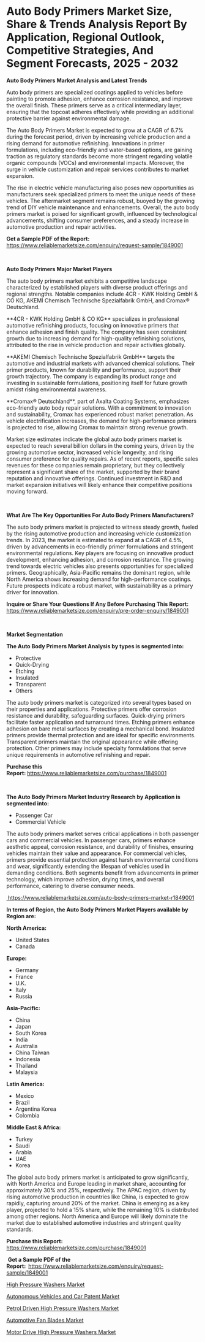 <p><h1>Auto Body Primers Market Size, Share & Trends Analysis Report By Application, Regional Outlook, Competitive Strategies, And Segment Forecasts, 2025 - 2032</h1></p><p><strong>Auto Body Primers Market Analysis and Latest Trends</strong></p>
<p><p>Auto body primers are specialized coatings applied to vehicles before painting to promote adhesion, enhance corrosion resistance, and improve the overall finish. These primers serve as a critical intermediary layer, ensuring that the topcoat adheres effectively while providing an additional protective barrier against environmental damage.</p><p>The Auto Body Primers Market is expected to grow at a CAGR of 6.7% during the forecast period, driven by increasing vehicle production and a rising demand for automotive refinishing. Innovations in primer formulations, including eco-friendly and water-based options, are gaining traction as regulatory standards become more stringent regarding volatile organic compounds (VOCs) and environmental impacts. Moreover, the surge in vehicle customization and repair services contributes to market expansion. </p><p>The rise in electric vehicle manufacturing also poses new opportunities as manufacturers seek specialized primers to meet the unique needs of these vehicles. The aftermarket segment remains robust, buoyed by the growing trend of DIY vehicle maintenance and enhancements. Overall, the auto body primers market is poised for significant growth, influenced by technological advancements, shifting consumer preferences, and a steady increase in automotive production and repair activities.</p></p>
<p><strong>Get a Sample PDF of the Report:&nbsp;</strong> <a href="https://www.reliablemarketsize.com/enquiry/request-sample/1849001?utm_campaign=2200&utm_medium=2&utm_source=Github&utm_content=ia&utm_term=30012025&utm_id=auto-body-primers">https://www.reliablemarketsize.com/enquiry/request-sample/1849001</a></p>
<p>&nbsp;</p>
<p><strong>Auto Body Primers Major Market Players</strong></p>
<p><p>The auto body primers market exhibits a competitive landscape characterized by established players with diverse product offerings and regional strengths. Notable companies include 4CR - KWK Holding GmbH & CO KG, AKEMI Chemisch Technische Spezialfabrik GmbH, and Cromax® Deutschland.</p><p>**4CR - KWK Holding GmbH & CO KG** specializes in professional automotive refinishing products, focusing on innovative primers that enhance adhesion and finish quality. The company has seen consistent growth due to increasing demand for high-quality refinishing solutions, attributed to the rise in vehicle production and repair activities globally. </p><p>**AKEMI Chemisch Technische Spezialfabrik GmbH** targets the automotive and industrial markets with advanced chemical solutions. Their primer products, known for durability and performance, support their growth trajectory. The company is expanding its product range and investing in sustainable formulations, positioning itself for future growth amidst rising environmental awareness.</p><p>**Cromax® Deutschland**, part of Axalta Coating Systems, emphasizes eco-friendly auto body repair solutions. With a commitment to innovation and sustainability, Cromax has experienced robust market penetration. As vehicle electrification increases, the demand for high-performance primers is projected to rise, allowing Cromax to maintain strong revenue growth.</p><p>Market size estimates indicate the global auto body primers market is expected to reach several billion dollars in the coming years, driven by the growing automotive sector, increased vehicle longevity, and rising consumer preference for quality repairs. As of recent reports, specific sales revenues for these companies remain proprietary, but they collectively represent a significant share of the market, supported by their brand reputation and innovative offerings. Continued investment in R&D and market expansion initiatives will likely enhance their competitive positions moving forward.</p></p>
<p>&nbsp;</p>
<p><strong>What Are The Key Opportunities For Auto Body Primers Manufacturers?</strong></p>
<p><p>The auto body primers market is projected to witness steady growth, fueled by the rising automotive production and increasing vehicle customization trends. In 2023, the market is estimated to expand at a CAGR of 4.5%, driven by advancements in eco-friendly primer formulations and stringent environmental regulations. Key players are focusing on innovative product development, enhancing adhesion, and corrosion resistance. The growing trend towards electric vehicles also presents opportunities for specialized primers. Geographically, Asia-Pacific remains the dominant region, while North America shows increasing demand for high-performance coatings. Future prospects indicate a robust market, with sustainability as a primary driver for innovation.</p></p>
<p><strong>Inquire or Share Your Questions If Any Before Purchasing This Report:</strong> <a href="https://www.reliablemarketsize.com/enquiry/pre-order-enquiry/1849001?utm_campaign=2200&utm_medium=2&utm_source=Github&utm_content=ia&utm_term=30012025&utm_id=auto-body-primers">https://www.reliablemarketsize.com/enquiry/pre-order-enquiry/1849001</a></p>
<p>&nbsp;</p>
<p><strong>Market Segmentation</strong></p>
<p><strong>The Auto Body Primers Market Analysis by types is segmented into:</strong></p>
<p><ul><li>Protective</li><li>Quick-Drying</li><li>Etching</li><li>Insulated</li><li>Transparent</li><li>Others</li></ul></p>
<p><p>The auto body primers market is categorized into several types based on their properties and applications. Protective primers offer corrosion resistance and durability, safeguarding surfaces. Quick-drying primers facilitate faster application and turnaround times. Etching primers enhance adhesion on bare metal surfaces by creating a mechanical bond. Insulated primers provide thermal protection and are ideal for specific environments. Transparent primers maintain the original appearance while offering protection. Other primers may include specialty formulations that serve unique requirements in automotive refinishing and repair.</p></p>
<p><strong>Purchase this Report:&nbsp;</strong><a href="https://www.reliablemarketsize.com/purchase/1849001?utm_campaign=2200&utm_medium=2&utm_source=Github&utm_content=ia&utm_term=30012025&utm_id=auto-body-primers">https://www.reliablemarketsize.com/purchase/1849001</a></p>
<p>&nbsp;</p>
<p><strong>The Auto Body Primers Market Industry Research by Application is segmented into:</strong></p>
<p><ul><li>Passenger Car</li><li>Commercial Vehicle</li></ul></p>
<p><p>The auto body primers market serves critical applications in both passenger cars and commercial vehicles. In passenger cars, primers enhance aesthetic appeal, corrosion resistance, and durability of finishes, ensuring vehicles maintain their value and appearance. For commercial vehicles, primers provide essential protection against harsh environmental conditions and wear, significantly extending the lifespan of vehicles used in demanding conditions. Both segments benefit from advancements in primer technology, which improve adhesion, drying times, and overall performance, catering to diverse consumer needs.</p></p>
<p><a href="https://www.reliablemarketsize.com/auto-body-primers-market-r1849001?utm_campaign=2200&utm_medium=2&utm_source=Github&utm_content=ia&utm_term=30012025&utm_id=auto-body-primers">&nbsp;https://www.reliablemarketsize.com/auto-body-primers-market-r1849001</a></p>
<p><strong>In terms of Region, the Auto Body Primers Market Players available by Region are:</strong></p>
<p>
    <p> <strong> North America: </strong>
        <ul>
            <li>United States</li>
            <li>Canada</li>
        </ul>
        </p> 
    <p> <strong> Europe: </strong>
        <ul>
            <li>Germany</li>
            <li>France</li>
            <li>U.K.</li>
            <li>Italy</li>
            <li>Russia</li>
        </ul>
        </p> 
    <p> <strong> Asia-Pacific: </strong>
        <ul>
            <li>China</li>
            <li>Japan</li>
            <li>South Korea</li>
            <li>India</li>
            <li>Australia</li>
            <li>China Taiwan</li>
            <li>Indonesia</li>
            <li>Thailand</li>
            <li>Malaysia</li>
        </ul>
        </p> 
    <p> <strong> Latin America: </strong>
        <ul>
            <li>Mexico</li>
            <li>Brazil</li>
            <li>Argentina Korea</li>
            <li>Colombia</li>
        </ul>
        </p> 
    <p> <strong> Middle East & Africa: </strong>
        <ul>
            <li>Turkey</li>
            <li>Saudi</li>
            <li>Arabia</li>
            <li>UAE</li>
            <li>Korea</li>
        </ul>
    </p>
    </p>
<p><p>The global auto body primers market is anticipated to grow significantly, with North America and Europe leading in market share, accounting for approximately 30% and 25%, respectively. The APAC region, driven by rising automotive production in countries like China, is expected to grow rapidly, capturing around 20% of the market. China is emerging as a key player, projected to hold a 15% share, while the remaining 10% is distributed among other regions. North America and Europe will likely dominate the market due to established automotive industries and stringent quality standards.</p></p>
<p><strong>Purchase this Report: </strong><a href="https://www.reliablemarketsize.com/purchase/1849001?utm_campaign=2200&utm_medium=2&utm_source=Github&utm_content=ia&utm_term=30012025&utm_id=auto-body-primers">https://www.reliablemarketsize.com/purchase/1849001</a></p>
<p>&nbsp;<strong>Get a Sample PDF of the Report:&nbsp;&nbsp;</strong><a href="https://www.reliablemarketsize.com/enquiry/request-sample/1849001?utm_campaign=2200&utm_medium=2&utm_source=Github&utm_content=ia&utm_term=30012025&utm_id=auto-body-primers">https://www.reliablemarketsize.com/enquiry/request-sample/1849001</a></p>
<p><strong></strong></p>
<p><p><a href="https://www.linkedin.com/pulse/high-pressure-washers-industry-analysis-report-market-size-share-wzsre?utm_campaign=2200&utm_medium=2&utm_source=Github&utm_content=ia&utm_term=30012025&utm_id=auto-body-primers">High Pressure Washers Market</a></p><p><a href="https://github.com/millionkaryn68/Market-Research-Report-List-1/blob/main/autonomous-vehicles-and-car-patent-market.md?utm_campaign=2200&utm_medium=2&utm_source=Github&utm_content=ia&utm_term=30012025&utm_id=auto-body-primers">Autonomous Vehicles and Car Patent Market</a></p><p><a href="https://www.linkedin.com/pulse/swot-analysis-petrol-driven-high-pressure-washers-market-14bkc?utm_campaign=2200&utm_medium=2&utm_source=Github&utm_content=ia&utm_term=30012025&utm_id=auto-body-primers">Petrol Driven High Pressure Washers Market</a></p><p><a href="https://github.com/JubayerMia832/Market-Research-Report-List-1/blob/main/automotive-fan-blades-market.md?utm_campaign=2200&utm_medium=2&utm_source=Github&utm_content=ia&utm_term=30012025&utm_id=auto-body-primers">Automotive Fan Blades Market</a></p><p><a href="https://www.linkedin.com/pulse/motor-drive-high-pressure-washers-market-report-anticipated-dhqff?utm_campaign=2200&utm_medium=2&utm_source=Github&utm_content=ia&utm_term=30012025&utm_id=auto-body-primers">Motor Drive High Pressure Washers Market</a></p></p>